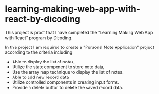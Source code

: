 # learning-making-web-app-with-react-by-dicoding
This project is proof that I have completed the "Learning Making Web App with React" program by Dicoding.

In this project I am required to create a "Personal Note Application" project according to the criteria including
- Able to display the list of notes,
- Utilize the state component to store note data,
- Use the array map technique to display the list of notes.
- Able to add new record data
- Utilize controlled components in creating input forms.
- Provide a delete button to delete the saved record data.
